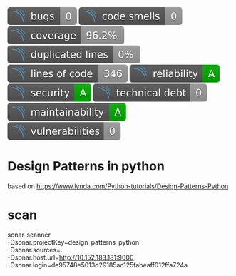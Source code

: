 
![](static/badges/bugs.svg)
![](static/badges/code_smells.svg)
![](static/badges/coverage.svg)
![](static/badges/duplicated_lines_density.svg)
![](static/badges/ncloc.svg)
![](static/badges/reliability_rating.svg)
![](static/badges/security_rating.svg)
![](static/badges/sqale_index.svg)
![](static/badges/sqale_rating.svg)
![](static/badges/vulnerabilities.svg)

# Design Patterns in python

based on https://www.lynda.com/Python-tutorials/Design-Patterns-Python



# scan

sonar-scanner \
  -Dsonar.projectKey=design_patterns_python \
  -Dsonar.sources=. \
  -Dsonar.host.url=http://10.152.183.181:9000 \
  -Dsonar.login=de95748e5013d29185ac125fabeaff012ffa724a